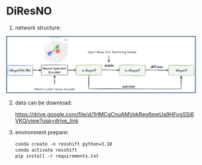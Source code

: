 # DiResNO

1. network structure:

![network](https://github.com/pidneuralode/DiResNO/blob/main/figure/network.jpg)

2. data can be download:

   https://drive.google.com/file/d/1HMCgCnuAMVqkReg6meUa9HFogSSi6VKO/view?usp=drive_link

3. environment prepare:

   ```shell
   conda create -n resshift python=3.10
   conda activate resshift
   pip install -r requirements.txt
   ```

   
